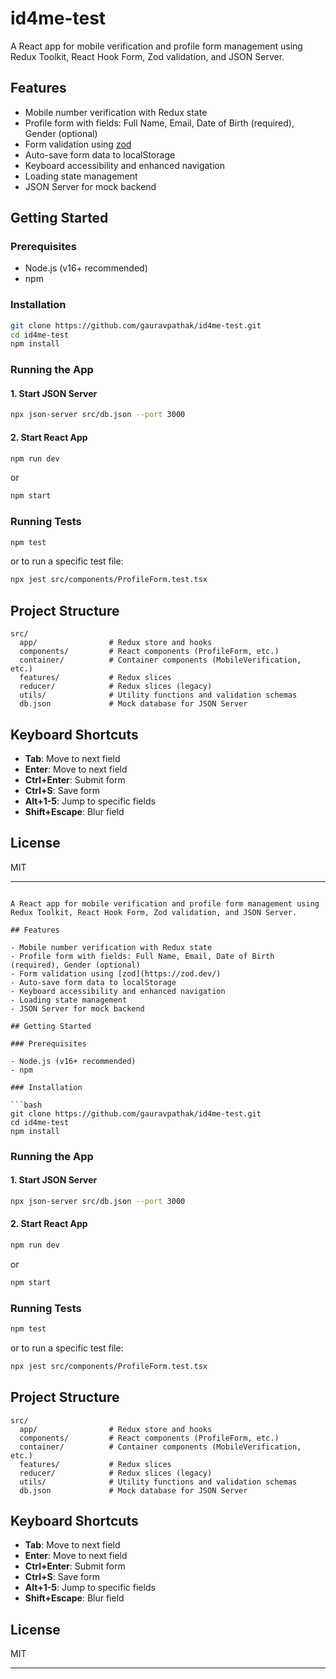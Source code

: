 # id4me-test

A React app for mobile verification and profile form management using Redux Toolkit, React Hook Form, Zod validation, and JSON Server.

## Features

- Mobile number verification with Redux state
- Profile form with fields: Full Name, Email, Date of Birth (required), Gender (optional)
- Form validation using [zod](https://zod.dev/)
- Auto-save form data to localStorage
- Keyboard accessibility and enhanced navigation
- Loading state management
- JSON Server for mock backend

## Getting Started

### Prerequisites

- Node.js (v16+ recommended)
- npm

### Installation

```bash
git clone https://github.com/gauravpathak/id4me-test.git
cd id4me-test
npm install
```

### Running the App

#### 1. Start JSON Server

```bash
npx json-server src/db.json --port 3000
```

#### 2. Start React App

```bash
npm run dev
```
or
```bash
npm start
```

### Running Tests

```bash
npm test
```
or to run a specific test file:
```bash
npx jest src/components/ProfileForm.test.tsx
```

## Project Structure

```
src/
  app/                # Redux store and hooks
  components/         # React components (ProfileForm, etc.)
  container/          # Container components (MobileVerification, etc.)
  features/           # Redux slices
  reducer/            # Redux slices (legacy)
  utils/              # Utility functions and validation schemas
  db.json             # Mock database for JSON Server
```

## Keyboard Shortcuts

- **Tab**: Move to next field
- **Enter**: Move to next field
- **Ctrl+Enter**: Submit form
- **Ctrl+S**: Save form
- **Alt+1-5**: Jump to specific fields
- **Shift+Escape**: Blur field

## License

MIT

---
```# id4me-test

A React app for mobile verification and profile form management using Redux Toolkit, React Hook Form, Zod validation, and JSON Server.

## Features

- Mobile number verification with Redux state
- Profile form with fields: Full Name, Email, Date of Birth (required), Gender (optional)
- Form validation using [zod](https://zod.dev/)
- Auto-save form data to localStorage
- Keyboard accessibility and enhanced navigation
- Loading state management
- JSON Server for mock backend

## Getting Started

### Prerequisites

- Node.js (v16+ recommended)
- npm

### Installation

```bash
git clone https://github.com/gauravpathak/id4me-test.git
cd id4me-test
npm install
```

### Running the App

#### 1. Start JSON Server

```bash
npx json-server src/db.json --port 3000
```

#### 2. Start React App

```bash
npm run dev
```
or
```bash
npm start
```

### Running Tests

```bash
npm test
```
or to run a specific test file:
```bash
npx jest src/components/ProfileForm.test.tsx
```

## Project Structure

```
src/
  app/                # Redux store and hooks
  components/         # React components (ProfileForm, etc.)
  container/          # Container components (MobileVerification, etc.)
  features/           # Redux slices
  reducer/            # Redux slices (legacy)
  utils/              # Utility functions and validation schemas
  db.json             # Mock database for JSON Server
```

## Keyboard Shortcuts

- **Tab**: Move to next field
- **Enter**: Move to next field
- **Ctrl+Enter**: Submit form
- **Ctrl+S**: Save form
- **Alt+1-5**: Jump to specific fields
- **Shift+Escape**: Blur field

## License

MIT

---